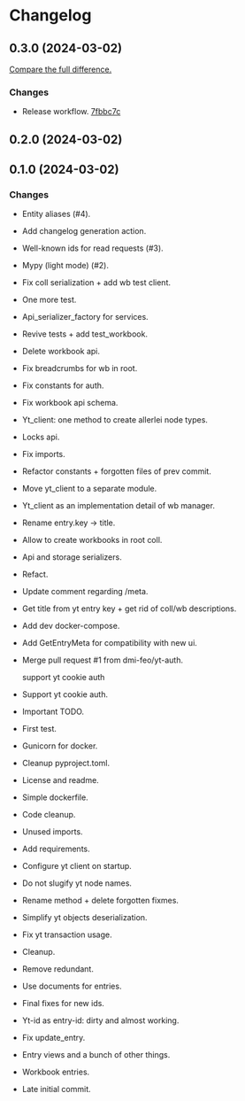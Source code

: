 # Changelog

## 0.3.0 (2024-03-02)

[Compare the full difference.](https://github.com/dmi-feo/test-releases/compare/0.2.0...0.3.0)

### Changes

- Release workflow. [7fbbc7c](https://github.com/dmi-feo/test-releases/commit/7fbbc7ca3246e5e570b6a79e22b2d614b5ba3268)
    

## 0.2.0 (2024-03-02)


## 0.1.0 (2024-03-02)

### Changes

- Entity aliases (#4).
    
- Add changelog generation action.
    
- Well-known ids for read requests (#3).
    
- Mypy (light mode) (#2).
    
- Fix coll serialization + add wb test client.
    
- One more test.
    
- Api_serializer_factory for services.
    
- Revive tests + add test_workbook.
    
- Delete workbook api.
    
- Fix breadcrumbs for wb in root.
    
- Fix constants for auth.
    
- Fix workbook api schema.
    
- Yt_client: one method to create allerlei node types.
    
- Locks api.
    
- Fix imports.
    
- Refactor constants + forgotten files of prev commit.
    
- Move yt_client to a separate module.
    
- Yt_client as an implementation detail of wb manager.
    
- Rename entry.key -> title.
    
- Allow to create workbooks in root coll.
    
- Api and storage serializers.
    
- Refact.
    
- Update comment regarding /meta.
    
- Get title from yt entry key + get rid of coll/wb descriptions.
    
- Add dev docker-compose.
    
- Add GetEntryMeta for compatibility with new ui.
    
- Merge pull request #1 from dmi-feo/yt-auth.
    
  support yt cookie auth
- Support yt cookie auth.
    
- Important TODO.
    
- First test.
    
- Gunicorn for docker.
    
- Cleanup pyproject.toml.
    
- License and readme.
    
- Simple dockerfile.
    
- Code cleanup.
    
- Unused imports.
    
- Add requirements.
    
- Configure yt client on startup.
    
- Do not slugify yt node names.
    
- Rename method + delete forgotten fixmes.
    
- Simplify yt objects deserialization.
    
- Fix yt transaction usage.
    
- Cleanup.
    
- Remove redundant.
    
- Use documents for entries.
    
- Final fixes for new ids.
    
- Yt-id as entry-id: dirty and almost working.
    
- Fix update_entry.
    
- Entry views and a bunch of other things.
    
- Workbook entries.
    
- Late initial commit.
